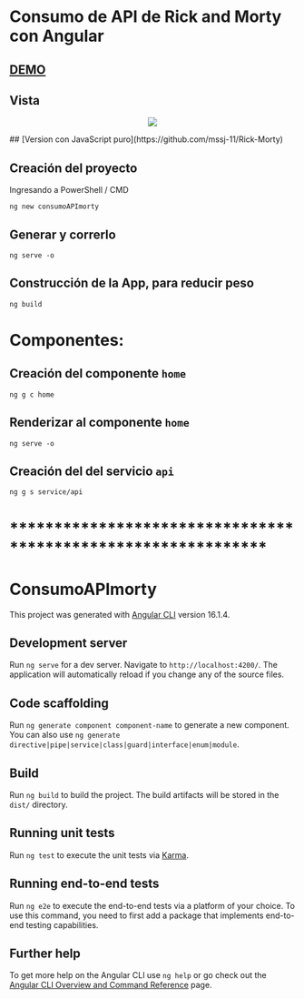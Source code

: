 #	Consumo de API de Rick and Morty con Angular

##   [DEMO](https://github.com/mssj-11/consumoAPImorty)
##   Vista
<p align="center"><img src="vista.png" /></p>
##   [Version con JavaScript puro](https://github.com/mssj-11/Rick-Morty)

##	Creación del proyecto
Ingresando a PowerShell / CMD
```
ng new consumoAPImorty
```

##	Generar  y correrlo
```
ng serve -o
```

##	Construcción de la App, para reducir peso
```
ng build
```

#   Componentes:
##	Creación del componente `home`
```
ng g c home
```
##	Renderizar al componente `home`
```
ng serve -o
```
##	Creación del del servicio `api`
```
ng g s service/api
```







#   *************************************************************

# ConsumoAPImorty

This project was generated with [Angular CLI](https://github.com/angular/angular-cli) version 16.1.4.

## Development server

Run `ng serve` for a dev server. Navigate to `http://localhost:4200/`. The application will automatically reload if you change any of the source files.

## Code scaffolding

Run `ng generate component component-name` to generate a new component. You can also use `ng generate directive|pipe|service|class|guard|interface|enum|module`.

## Build

Run `ng build` to build the project. The build artifacts will be stored in the `dist/` directory.

## Running unit tests

Run `ng test` to execute the unit tests via [Karma](https://karma-runner.github.io).

## Running end-to-end tests

Run `ng e2e` to execute the end-to-end tests via a platform of your choice. To use this command, you need to first add a package that implements end-to-end testing capabilities.

## Further help

To get more help on the Angular CLI use `ng help` or go check out the [Angular CLI Overview and Command Reference](https://angular.io/cli) page.

